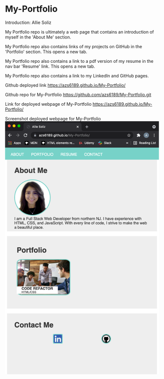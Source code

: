 # My-Portfolio
Introduction: Allie Soliz

My Portfolio repo is ultimately a web page that contains an introduction of myself in the 'About Me' section. 

My Portfolio repo also contains links of my projects on GitHub in the 'Portfolio' section. This opens a new tab.

My Portfolio repo also contains a link to a pdf version of my resume in the nav bar 'Resume' link. This opens a new tab.

My Portfolio repo also contains a link to my LinkedIn and GitHub pages.


Github deployed link
https://azs6189.github.io/My-Portfolio/

Github repo for My-Portfolio
https://github.com/azs6189/My-Portfolio.git


Link for deployed webpage of My-Portfolio
https://azs6189.github.io/My-Portfolio/

Screenshot deployed webpage for My-Portfolio
![My-Portfolio](images/my-portfolio.png)
